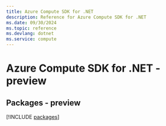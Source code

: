 ```yaml
---
title: Azure Compute SDK for .NET
description: Reference for Azure Compute SDK for .NET
ms.date: 09/30/2024
ms.topic: reference
ms.devlang: dotnet
ms.service: compute
---
```

# Azure Compute SDK for .NET - preview
## Packages - preview
[!INCLUDE [packages](compute-index.md)]